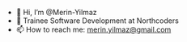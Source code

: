 - 👋 Hi, I’m @Merin-Yilmaz
- 🌱 Trainee Software Development at Northcoders
- 📫 How to reach me: merin.yilmaz@gmail.com

<!---
Merin-Yilmaz/Merin-Yilmaz is a ✨ special ✨ repository because its `README.md` (this file) appears on your GitHub profile.
You can click the Preview link to take a look at your changes.
--->
